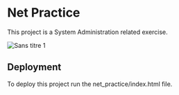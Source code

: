 # Net Practice
This project is a System Administration related exercise.

![Sans titre 1](https://github.com/user-attachments/assets/480d32a8-5b3c-4556-827e-42d14f30a53f)

## Deployment
To deploy this project run the net_practice/index.html file.
